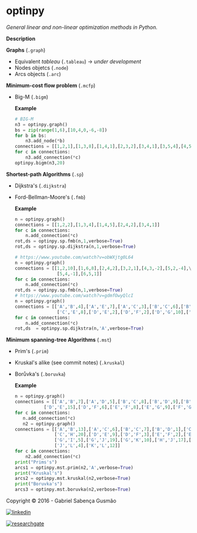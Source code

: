 

**optinpy** 
==================================================================
*General linear and non-linear optimization methods in Python.*

**Description**

**Graphs** (`.graph`)
  - Equivalent *tableau* (`.tableau`)   -> *under development*
  - Nodes objetcs (`.node`)
  - Arcs objects (`.arc`)
  
**Minimum-cost flow problem** (`.mcfp`)
  - Big-M (`.bigm`)                   
       
    **Example**
    ```python
    # BIG-M
    n3 = optinpy.graph()
    bs = zip(range(1,6),[10,4,0,-6,-8])
    for b in bs:
        n3.add_node(*b)
    connections = [[1,2,1],[1,3,8],[1,4,1],[2,3,2],[3,4,1],[3,5,4],[4,5,12],[5,2,7]]
    for c in connections:
        n3.add_connection(*c)
    optinpy.bigm(n3,20)
    ```
 
**Shortest-path Algorithms** (`.sp`)
  - Dijkstra's (`.dijkstra`)
  - Ford-Bellman-Moore's (`.fmb`)
     
     **Example**
     ```python
     n = optinpy.graph()
     connections = [[1,2,2],[1,3,4],[1,4,5],[2,4,2],[3,4,1]]
     for c in connections:
         n.add_connection(*c)
     rot,ds = optinpy.sp.fmb(n,1,verbose=True)    
     rot,ds = optinpy.sp.dijkstra(n,1,verbose=True)

     # https://www.youtube.com/watch?v=obWXjtg0L64
     n = optinpy.graph()
     connections = [[1,2,10],[1,6,8],[2,4,2],[3,2,1],[4,3,-2],[5,2,-4],\
                     [5,4,-1],[6,5,1]]
     for c in connections:
         n.add_connection(*c)
     rot,ds = optinpy.sp.fmb(n,1,verbose=True)
     # https://www.youtube.com/watch?v=gdmfOwyQlcI
     n = optinpy.graph()
     connections = [['A','B',4],['A','E',7],['A','C',3],['B','C',6],['B','D',5],['C','D',11],\
                     ['C','E',8],['D','E',2],['D','F',2],['D','G',10],['E','G',5]]
     for c in connections:
         n.add_connection(*c)
     rot,ds  = optinpy.sp.dijkstra(n,'A',verbose=True)
     ```  
  
**Minimum spanning-tree Algorithms** (`.mst`)
  - Prim's (`.prim`)
  - Kruskal's alike (see commit notes) (`.kruskal`)
  - Borůvka's (`.boruvka`)
  
     **Example**
     ```python
     n = optinpy.graph()
     connections = [['A','B',7],['A','D',5],['B','C',8],['B','D',9],['B','E',7],['C','E',5],\
                ['D','E',15],['D','F',6],['E','F',8],['E','G',9],['F','G',11]]
     for c in connections:
        n.add_connection(*c)
        n2 = optinpy.graph()
     connections = [['A','B',13],['A','C',6],['B','C',7],['B','D',1],['C','E',8],['C','D',14],\
                    ['C','H',20],['D','E',9],['D','F',3],['E','F',2],['E','J',18],['G','H',15],\
                    ['G','I',5],['G','J',19],['G','K',10],['H','J',17],['I','K',11],['J','K',16],\
                    ['J','L',4],['K','L',12]]
     for c in connections:
         n2.add_connection(*c)
     print("Prims's")
     arcs1 = optinpy.mst.prim(n2,'A',verbose=True)
     print("Kruskal's")
     arcs2 = optinpy.mst.kruskal(n2,verbose=True)
     print("Boruvka's")
     arcs3 = optinpy.mst.boruvka(n2,verbose=True)
     ```


Copyright © 2016 - Gabriel Sabença Gusmão

[![linkedin](https://static.licdn.com/scds/common/u/img/webpromo/btn_viewmy_160x25.png)](https://br.linkedin.com/pub/gabriel-saben%C3%A7a-gusm%C3%A3o/115/aa6/aa8)

[![researchgate](https://www.researchgate.net/images/public/profile_share_badge.png)](https://www.researchgate.net/profile/Gabriel_Gusmao?cp=shp)
